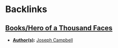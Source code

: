 
# Backlinks
## [Books/Hero of a Thousand Faces](<Books/Hero of a Thousand Faces.md>)
- **[Author(s)](<Author(s).md>):** [Joseph Campbell](<Joseph Campbell.md>)

